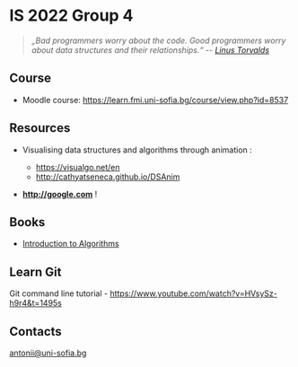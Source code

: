 #  IS 2022 Group 4

 > *„Bad programmers worry about the code. Good programmers worry about data structures and their relationships.“* -- *[Linus Torvalds](https://lwn.net/Articles/193245)*

## Course 

* Moodle course: https://learn.fmi.uni-sofia.bg/course/view.php?id=8537

## Resources

- Visualising data structures and algorithms through animation : 
    - https://visualgo.net/en
    - http://cathyatseneca.github.io/DSAnim
 
- **http://google.com** !

## Books 
- [Introduction to Algorithms](https://www.amazon.com/Introduction-Algorithms-3rd-MIT-Press/dp/0262033844) 

## Learn Git 

Git command line tutorial - https://www.youtube.com/watch?v=HVsySz-h9r4&t=1495s

## Contacts 

<antonii@uni-sofia.bg>
